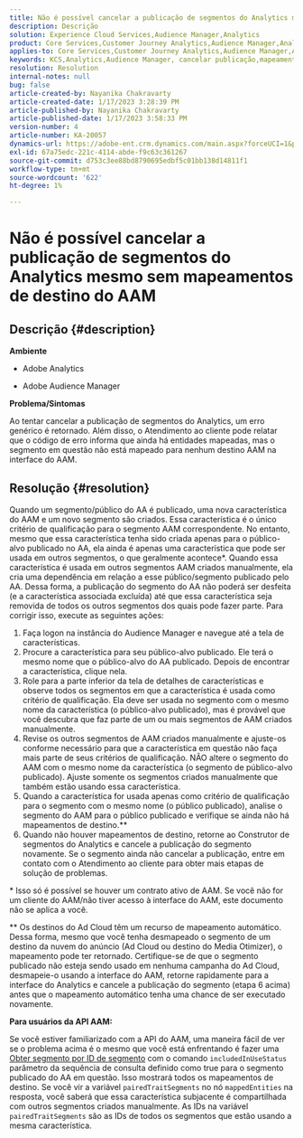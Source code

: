 ```yaml
---
title: Não é possível cancelar a publicação de segmentos do Analytics mesmo sem mapeamentos de destino do AAM
description: Descrição
solution: Experience Cloud Services,Audience Manager,Analytics
product: Core Services,Customer Journey Analytics,Audience Manager,Analytics
applies-to: Core Services,Customer Journey Analytics,Audience Manager,Analytics
keywords: KCS,Analytics,Audience Manager, cancelar publicação,mapeamento,destino
resolution: Resolution
internal-notes: null
bug: false
article-created-by: Nayanika Chakravarty
article-created-date: 1/17/2023 3:28:39 PM
article-published-by: Nayanika Chakravarty
article-published-date: 1/17/2023 3:58:33 PM
version-number: 4
article-number: KA-20057
dynamics-url: https://adobe-ent.crm.dynamics.com/main.aspx?forceUCI=1&pagetype=entityrecord&etn=knowledgearticle&id=d63cf899-7b96-ed11-aad1-6045bd006ce9
exl-id: 67a75edc-221c-4114-abde-f9c63c361267
source-git-commit: d753c3ee88bd8790695edbf5c01bb138d14811f1
workflow-type: tm+mt
source-wordcount: '622'
ht-degree: 1%

---
```


# Não é possível cancelar a publicação de segmentos do Analytics mesmo sem mapeamentos de destino do AAM

## Descrição {#description}


<b>Ambiente</b>

- Adobe Analytics

- Adobe Audience Manager

<b>Problema/Sintomas</b>

Ao tentar cancelar a publicação de segmentos do Analytics, um erro genérico é retornado. Além disso, o Atendimento ao cliente pode relatar que o código de erro informa que ainda há entidades mapeadas, mas o segmento em questão não está mapeado para nenhum destino AAM na interface do AAM.


## Resolução {#resolution}


Quando um segmento/público do AA é publicado, uma nova característica do AAM e um novo segmento são criados. Essa característica é o único critério de qualificação para o segmento AAM correspondente. No entanto, mesmo que essa característica tenha sido criada apenas para o público-alvo publicado no AA, ela ainda é apenas uma característica que pode ser usada em outros segmentos, o que geralmente acontece\*. Quando essa característica é usada em outros segmentos AAM criados manualmente, ela cria uma dependência em relação a esse público/segmento publicado pelo AA. Dessa forma, a publicação do segmento do AA não poderá ser desfeita (e a característica associada excluída) até que essa característica seja removida de todos os outros segmentos dos quais pode fazer parte. Para corrigir isso, execute as seguintes ações:

1. Faça logon na instância do Audience Manager e navegue até a tela de características.
2. Procure a característica para seu público-alvo publicado. Ele terá o mesmo nome que o público-alvo do AA publicado. Depois de encontrar a característica, clique nela.
3. Role para a parte inferior da tela de detalhes de características e observe todos os segmentos em que a característica é usada como critério de qualificação. Ela deve ser usada no segmento com o mesmo nome da característica (o público-alvo publicado), mas é provável que você descubra que faz parte de um ou mais segmentos de AAM criados manualmente.
4. Revise os outros segmentos de AAM criados manualmente e ajuste-os conforme necessário para que a característica em questão não faça mais parte de seus critérios de qualificação. NÃO altere o segmento do AAM com o mesmo nome da característica (o segmento de público-alvo publicado). Ajuste somente os segmentos criados manualmente que também estão usando essa característica.
5. Quando a característica for usada apenas como critério de qualificação para o segmento com o mesmo nome (o público publicado), analise o segmento do AAM para o público publicado e verifique se ainda não há mapeamentos de destino.\*\*
6. Quando não houver mapeamentos de destino, retorne ao Construtor de segmentos do Analytics e cancele a publicação do segmento novamente. Se o segmento ainda não cancelar a publicação, entre em contato com o Atendimento ao cliente para obter mais etapas de solução de problemas.


\* Isso só é possível se houver um contrato ativo de AAM. Se você não for um cliente do AAM/não tiver acesso à interface do AAM, este documento não se aplica a você.

\*\* Os destinos do Ad Cloud têm um recurso de mapeamento automático. Dessa forma, mesmo que você tenha desmapeado o segmento de um destino da nuvem do anúncio (Ad Cloud ou destino do Media Otimizer), o mapeamento pode ter retornado. Certifique-se de que o segmento publicado não esteja sendo usado em nenhuma campanha do Ad Cloud, desmapeie-o usando a interface do AAM, retorne rapidamente para a interface do Analytics e cancele a publicação do segmento (etapa 6 acima) antes que o mapeamento automático tenha uma chance de ser executado novamente.

<b>Para usuários da API AAM:</b>

Se você estiver familiarizado com a API do AAM, uma maneira fácil de ver se o problema acima é o mesmo que você está enfrentando é fazer uma [Obter segmento por ID de segmento](https://bank.demdex.com/portal/swagger/index.html#/Segments%20API/get_segments__sid_) com o comando `includedInUseStatus` parâmetro da sequência de consulta definido como true para o segmento publicado do AA em questão. Isso mostrará todos os mapeamentos de destino. Se você vir a variável `pairedTraitSegments` no nó `mappedEntities` na resposta, você saberá que essa característica subjacente é compartilhada com outros segmentos criados manualmente. As IDs na variável `pairedTraitSegments` são as IDs de todos os segmentos que estão usando a mesma característica.

